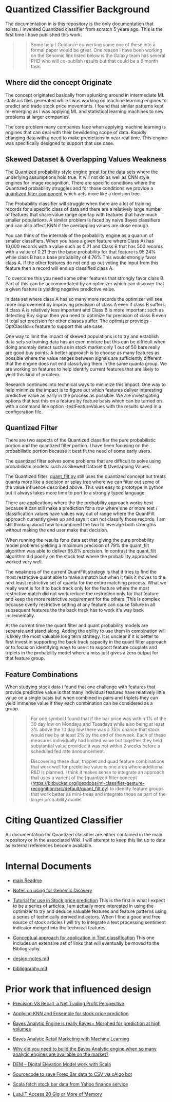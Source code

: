 # Quantized Classifier Background #

The documentation in is this repository is the only documentation that exists.   I invented Quantized classifier from scratch 5 years ago.  This is the first time I have published this work.   

> > Some help / Guidance  converting some one of these into a formal paper would be great.   One reason I have been working on the Genomic link listed below is the Galaxy team has several PHD who will co-publish results but that could be a 6 month task.

## Where did the concept Originate ## 

The concept originated basically from splunking around in intermediate ML statisics files generated while I was working on machine learning engines to predict and trade stock price movements.    I found that similar patterns kept re-emerging as I was applying ML and statistical learning machines to new problems at larger companies. 

The core problem many companies face when applying machine learning is engines that can deal with their bewildering scope of data.   Rapidly changing data with a need to make predictions in near real time.     This engine was specifically designed to support that use case. 

## Skewed Dataset & Overlapping Values Weakness  ## 

The Quantized probability style engine  great for the data sets where the underlying assumptions hold true.   It will not do as well as CNN style engines for image recognition.   There are specific conditions where the Quantized probability struggles and for those conditions we provide a  [quantized filter component](https://bitbucket.org/joexdobs/ml-classifier-gesture-recognition/src/default/quant_filt.py) which acts more like a decision tree.

The Probability classifier will struggle when there are a lot of training records for a specific class of data and there are a relatively large number of features that share value range operlap with features that have much smaller populations.   A similar problem is faced by naive Bayes classifiers and can also affect KNN if the overlapping values are close enough.

You can think of the internals of the probability engine as a quarum of smaller classifiers.    When you have a given feature where Class A) has 10,000 records with a value such as 0.21  and Class B that has 500 records with a value of 0.21 then the base probability for that feature  is  95.24%  while class B has a base probability of 4.76%   This would strongly favor class A.  If the other features do not end up out voting  the input from this feature then a record will end up classified class A.  

To overcome this you need some other features that strongly favor class B.   Part of this can be accommodated by an optimizer which can discover that a given feature is yielding negative predictive value.   

In data set where class A has so many more records the optimizer will see more improvement by improving precision of class A even if class B suffers.   If class A is relatively less important and Class B is more important such as detecting Buy signal then you need to optimize for precision of class B even if total set precision for other classes suffer.    The optimizer provides -OptClassId=x feature to support this use case. 

One way to limit the impact of skewed populations is to try and establish data sets so training data has an even mixture but this can be difficult when doing anomaly detect such as in stock market only 1 out of 50 bars really are good buy points.    A better approach is to choose as many features as possible where the value ranges between signals are sufficiently different that the engine does not end classifying them in the same quanta group.   We are working on features to help identify current features that are likely to yield this kind of problem.   

Research continues into technical ways to minimize this impact.   One way to help minimize the impact is to figure out which features deliver interesting predictive value as early in the process as possible.    We are investigating options that test this on a feature by feature basis which can be turned on with a command line option -testFeatureValues with the results saved in a configuration file.  

## Quantized Filter ##

There are two aspects of the Quantized classifier the pure probabilistic portion and the quantized filter portion. I have been focusing on the probabilistic portion because it best fit the need of some early users. 

The quantized filter solves some problems that are difficult to solve using probabilistic models.   such as Skewed Dataset & Overlapping Values.  

The Quantized filter  [quant_filt.py](https://bitbucket.org/joexdobs/ml-classifier-gesture-recognition/src/default/quant_filt.py) still uses the quantized concept but treats quanta more like a decision or splay tree where we can filter out some of the value influence described above. This was easy to prototype in python but it always takes more time to port to a strongly typed language.

There are applications where the the probability approach works best because it can still make a prediction for a row where one or more test / classification values have values way out of range where the QuantFilt approach currently gives up and says it can not classify those records. I am still thinking about how to combined the two to leverage both strengths without making the end user make that decision.

When running the results for a data set that giving the pure probability model problems yielding a maximum precision of 79% the quant_filt algorithm was able to deliver 95.8% precision.    In contrast the quant_filt algorithm did poorly on the stock test where the probability approached worked very well.  

The weakness of the current QuantFilt strategy is that it tries to find the most restrictive quant able to make a match but when it fails it moves to the next least restrictive set of quanta for the entire matching process.    What we really want is for it to back track only for the feature where the most restrictive match did not work reduce the restriction only for that feature and keep the more restrictive requirement for the others. This is complex because overly restrictive setting at any feature can cause failure in all subsequent features the the back track has to work it's way back incrementally.

At the current time the quant filter and quant probability models are separate and stand along.  Adding the ability to use them in combination will is likely the most valuable long term strategy.  It is unclear if it is better to first invest in supporting the back track capacity in the quant filter approach or to focus on identifying ways to use it to support feature couplets and triplets in the probability model where a miss just gives a zero output for that feature group. 



## Feature Combinations

When studying stock data i found that one challenge with features that provide predictive value is that many individual features have relatively little value on a single basis but when combined in  pairs and triplets  they can yield immense value if they each combination can be considered as a group.   

> > For one symbol I found that if the bar price was within 1% of the 30 day low on Mondays and Tuesdays while also being at least 3% above the 10 day low there was a 75% chance that stock would rise by at least 2% by the end of the week.     Each of these measures individually had limited value but together they held substantial value provided it was not within 2 weeks before a scheduled fed rate announcement.     
> >
> > Discovering these dual, tripplet and quad feature combinations that work well for predictive value is one area where additional R&D is planned.     I think it makes sense to integrate an approach that uses a varient of the [quantized filter concept (https://bitbucket.org/joexdobs/ml-classifier-gesture-recognition/src/default/quant_filt.py)  to identify feature groups that work better as mini-trees and integrate those as part of the larger probability model. 



# Citing Quantized Classifier

All documentation for Quantized classifier are either contained in the main repository or in the associated Wiki.    I will attempt to keep this list up to date as external references become available. 

# Internal Documents #

*  [main Readme](https://bitbucket.org/joexdobs/ml-classifier-gesture-recognition/src/default/README.md)

*  [Notes on using for Genomic Disovery](https://bitbucket.org/joexdobs/ml-classifier-gesture-recognition/src/default/docs/genomic-notes.md?at=default&fileviewer=file-view-default)

*  [Tutorial for use in Stock price prediction](https://bitbucket.org/joexdobs/ml-classifier-gesture-recognition/wiki/stock-example/predict-future-stock-price-using-machine-learning.md)   This is the first in what I expect to be a series of articles.  I am actually more interested in using the optimizer to try and deduce valuable features and feature patterns using a series of technically derived indicators.   When I find a good and free source of stock articles I will try to integrate  a text processing sentiment indicator merged into the technical features.

*  [Conceptual approach for application in Text classification](https://bitbucket.org/joexdobs/ml-classifier-gesture-recognition/src/default/docs/text-classification/overview-classification.md)  This one includes an extensive set of links that will eventually be moved to the Bibliography. 

*  [design-notes.md](https://bitbucket.org/joexdobs/ml-classifier-gesture-recognition/src/default/docs/design-notes.md)

*  [bibliography.md](https://bitbucket.org/joexdobs/ml-classifier-gesture-recognition/src/default/docs/bibliography.md)

# Prior work that influenced design #

* [Precision VS Recall, a Net Trading Profit Perspective](http://bayesanalytic.com/precision-vs-recall-a-net-trading-profit-perspective/)

* [Applying KNN and Ensemble for stock price prediction](http://bayesanalytic.com/knn-and-ensemble-for-stock-price-prediction/)

* [Bayes Analytic Engine is really Bayes+ Morphed for prediction at high volumes](http://bayesanalytic.com/ok-bayes-analytic-is-really-bayes/)

* [Bayes Analytic Retail Marketing with Machine Learning](http://bayesanalytic.com/bayes-analytic-retail-marketing-machine-learning/)

* [Why did you need to build the Bayes Analytic engine when so many analytic engines are available on the market?](http://bayesanalytic.com/why-not-use-existing-trading-engines-r-or-other-analytic-tools/)

* [DEM – Digital Elevation Model work with Scala](http://bayesanalytic.com/main/technical-engineering/gis-geographic-information-systems/)

* [Sourcecode to save Forex Bar data to CSV via cAlgo bot](http://bayesanalytic.com/sourcecode-to-save-forex-bar-data-to-csv-via-calgo-bot/)

* [Scala fetch stock bar data from Yahoo finance service](http://bayesanalytic.com/main/technical-engineering/utilities-or-source-code-to-download-data/)

* [LuaJIT Access 20 Gig or More of Memory](http://bayesanalytic.com/main/technical-engineering/languages/lua-related-articles/)